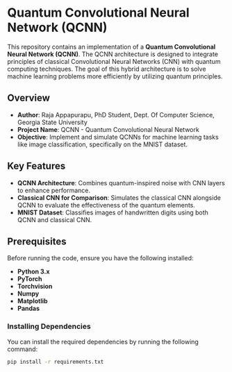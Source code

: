 # Quantum Convolutional Neural Network (QCNN)

This repository contains an implementation of a **Quantum Convolutional Neural Network (QCNN)**. The QCNN architecture is designed to integrate principles of classical Convolutional Neural Networks (CNN) with quantum computing techniques. The goal of this hybrid architecture is to solve machine learning problems more efficiently by utilizing quantum principles.

## Overview

- **Author**: Raja Appapurapu, PhD Student, Dept. Of Computer Science, Georgia State University
- **Project Name**: QCNN - Quantum Convolutional Neural Network
- **Objective**: Implement and simulate QCNNs for machine learning tasks like image classification, specifically on the MNIST dataset.

## Key Features

- **QCNN Architecture**: Combines quantum-inspired noise with CNN layers to enhance performance.
- **Classical CNN for Comparison**: Simulates the classical CNN alongside QCNN to evaluate the effectiveness of the quantum elements.
- **MNIST Dataset**: Classifies images of handwritten digits using both QCNN and classical CNN.

## Prerequisites

Before running the code, ensure you have the following installed:

- **Python 3.x**
- **PyTorch**
- **Torchvision**
- **Numpy**
- **Matplotlib**
- **Pandas**

### Installing Dependencies

You can install the required dependencies by running the following command:

```bash
pip install -r requirements.txt
